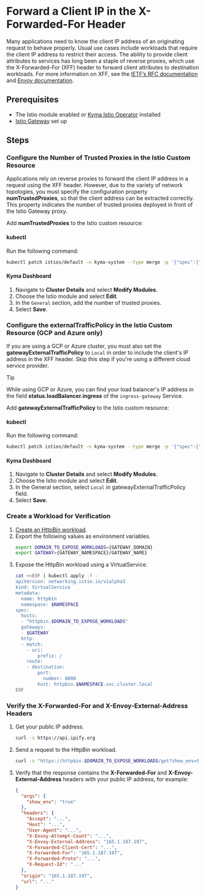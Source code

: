 # Forward a Client IP in the X-Forwarded-For Header

Many applications need to know the client IP address of an originating request to behave properly. Usual use cases include workloads that require the client IP address to restrict their access. The ability to provide client attributes to services has long been a staple of reverse proxies, which use the X-Forwarded-For (XFF) header to forward client attributes to destination workloads. For more information on XFF, see 
the [IETF’s RFC documentation](https://datatracker.ietf.org/doc/html/rfc7239) and [Envoy documentation](https://www.envoyproxy.io/docs/envoy/latest/configuration/http/http_conn_man/headers#x-forwarded-for).

## Prerequisites

* The Istio module enabled or [Kyma Istio Operator](../../../README.md#install-kyma-istio-operator-and-istio-from-the-latest-release) installed
* [Istio Gateway](https://kyma-project.io/#/api-gateway/user/tutorials/01-20-set-up-tls-gateway) set up

## Steps

### Configure the Number of Trusted Proxies in the Istio Custom Resource

Applications rely on reverse proxies to forward the client IP address in a request using the XFF header. However, due to 
the variety of network topologies, you must specify the configuration property **numTrustedProxies**, so that the client address can be extracted correctly. This property indicates the number of trusted proxies deployed
in front of the Istio Gateway proxy.

Add **numTrustedProxies** to the Istio custom resource:

<!-- tabs:start -->
#### **kubectl**
Run the following command:

  ```bash
  kubectl patch istios/default -n kyma-system --type merge -p '{"spec":{"config":{"numTrustedProxies": 1}}}'
  ```

#### **Kyma Dashboard**
1. Navigate to **Cluster Details** and select **Modify Modules**.
2. Choose the Istio module and select **Edit**.
3. In the `General` section, add the number of trusted proxies.
4. Select **Save**.
<!-- tabs:end -->

### Configure the externalTrafficPolicy in the Istio Custom Resource (GCP and Azure only)

If you are using a GCP or Azure cluster, you must also set the **gatewayExternalTrafficPolicy** to `Local` in order to include the client's IP address in the XFF header. Skip this step if you're using a different cloud service provider.

> [!TIP]
> While using GCP or Azure, you can find your load balancer's IP address in the field **status.loadBalancer.ingress** of the `ingress-gateway` Service.

Add **gatewayExternalTrafficPolicy** to the Istio custom resource:

<!-- tabs:start -->
#### **kubectl**
Run the following command:

  ```bash
  kubectl patch istios/default -n kyma-system --type merge -p '{"spec":{"config":{"gatewayExternalTrafficPolicy": "Local"}}}'
  ```

#### **Kyma Dashboard**
1. Navigate to **Cluster Details** and select **Modify Modules**.
2. Choose the Istio module and select **Edit**.
3. In the General section, select `Local` in gatewayExternalTrafficPolicy field.
4. Select **Save**.
<!-- tabs:end -->

### Create a Workload for Verification

1. [Create an HttpBin workload](https://kyma-project.io/#/api-gateway/user/tutorials/01-00-create-workload).
2. Export the following values as environment variables.
    ```bash
    export DOMAIN_TO_EXPOSE_WORKLOADS={GATEWAY_DOMAIN}
    export GATEWAY={GATEWAY_NAMESPACE}/GATEWAY_NAME}
   ```
3. Expose the HttpBin workload using a VirtualService.
    ```bash
    cat <<EOF | kubectl apply -f -
    apiVersion: networking.istio.io/v1alpha3
    kind: VirtualService
    metadata:
      name: httpbin
      namespace: $NAMESPACE
    spec:
      hosts:
      - "httpbin.$DOMAIN_TO_EXPOSE_WORKLOADS"
      gateways:
      - $GATEWAY
      http:
      - match:
        - uri:
            prefix: /
        route:
        - destination:
            port:
              number: 8000
            host: httpbin.$NAMESPACE.svc.cluster.local
    EOF
    ```

### Verify the X-Forwarded-For and X-Envoy-External-Address Headers
1. Get your public IP address.
    ```bash
    curl -s https://api.ipify.org
    ```

2. Send a request to the HttpBin workload.
    ```bash
    curl -s "https://httpbin.$DOMAIN_TO_EXPOSE_WORKLOADS/get?show_env=true"
    ```
3. Verify that the response contains the **X-Forwarded-For** and **X-Envoy-External-Address** headers with your public IP address, for example:
    ```json
    {
      "args": {
        "show_env": "true"
      },
      "headers": {
        "Accept": "...",
        "Host": "...",
        "User-Agent": "...",
        "X-Envoy-Attempt-Count": "...",
        "X-Envoy-External-Address": "165.1.187.197",
        "X-Forwarded-Client-Cert": "...",
        "X-Forwarded-For": "165.1.187.197",
        "X-Forwarded-Proto": "...",
        "X-Request-Id": "..."
      },
      "origin": "165.1.187.197",
      "url": "..."
    }
    ``` 
